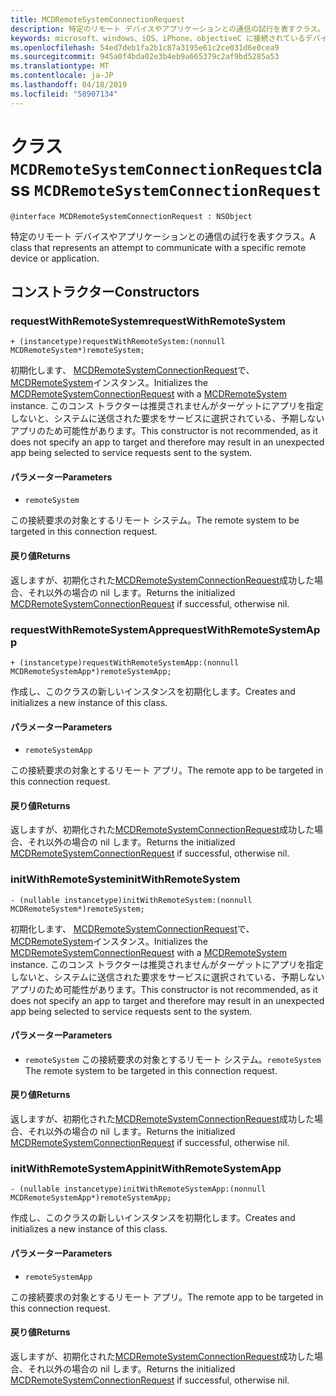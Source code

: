 ```yaml
---
title: MCDRemoteSystemConnectionRequest
description: 特定のリモート デバイスやアプリケーションとの通信の試行を表すクラス。
keywords: microsoft、windows、iOS、iPhone、objectiveC に接続されているデバイス、プロジェクトのローマ
ms.openlocfilehash: 54ed7deb1fa2b1c87a3195e61c2ce031d6e0cea9
ms.sourcegitcommit: 945a0f4bda02e3b4eb9a665379c2af9bd5285a53
ms.translationtype: MT
ms.contentlocale: ja-JP
ms.lasthandoff: 04/18/2019
ms.locfileid: "58907134"
---
```

# <a name="class-mcdremotesystemconnectionrequest"></a><span data-ttu-id="c30a9-104">クラス `MCDRemoteSystemConnectionRequest`</span><span class="sxs-lookup"><span data-stu-id="c30a9-104">class `MCDRemoteSystemConnectionRequest`</span></span> 

```
@interface MCDRemoteSystemConnectionRequest : NSObject
```  

<span data-ttu-id="c30a9-105">特定のリモート デバイスやアプリケーションとの通信の試行を表すクラス。</span><span class="sxs-lookup"><span data-stu-id="c30a9-105">A class that represents an attempt to communicate with a specific remote device or application.</span></span>

## <a name="constructors"></a><span data-ttu-id="c30a9-106">コンストラクター</span><span class="sxs-lookup"><span data-stu-id="c30a9-106">Constructors</span></span>

### <a name="requestwithremotesystem"></a><span data-ttu-id="c30a9-107">requestWithRemoteSystem</span><span class="sxs-lookup"><span data-stu-id="c30a9-107">requestWithRemoteSystem</span></span>
`+ (instancetype)requestWithRemoteSystem:(nonnull MCDRemoteSystem*)remoteSystem;`

<span data-ttu-id="c30a9-108">初期化します、 [MCDRemoteSystemConnectionRequest](MCDRemoteSystemConnectionRequest.md)で、 [MCDRemoteSystem](../remotesystems/MCDRemoteSystem.md)インスタンス。</span><span class="sxs-lookup"><span data-stu-id="c30a9-108">Initializes the [MCDRemoteSystemConnectionRequest](MCDRemoteSystemConnectionRequest.md) with a [MCDRemoteSystem](../remotesystems/MCDRemoteSystem.md) instance.</span></span> <span data-ttu-id="c30a9-109">このコンス トラクターは推奨されませんがターゲットにアプリを指定しないと、システムに送信された要求をサービスに選択されている、予期しないアプリのため可能性があります。</span><span class="sxs-lookup"><span data-stu-id="c30a9-109">This constructor is not recommended, as it does not specify an app to target and therefore may result in an unexpected app being selected to service requests sent to the system.</span></span>

#### <a name="parameters"></a><span data-ttu-id="c30a9-110">パラメーター</span><span class="sxs-lookup"><span data-stu-id="c30a9-110">Parameters</span></span>
* `remoteSystem` 

<span data-ttu-id="c30a9-111">この接続要求の対象とするリモート システム。</span><span class="sxs-lookup"><span data-stu-id="c30a9-111">The remote system to be targeted in this connection request.</span></span>

#### <a name="returns"></a><span data-ttu-id="c30a9-112">戻り値</span><span class="sxs-lookup"><span data-stu-id="c30a9-112">Returns</span></span>
<span data-ttu-id="c30a9-113">返しますが、初期化された[MCDRemoteSystemConnectionRequest](MCDRemoteSystemConnectionRequest.md)成功した場合、それ以外の場合の nil します。</span><span class="sxs-lookup"><span data-stu-id="c30a9-113">Returns the initialized [MCDRemoteSystemConnectionRequest](MCDRemoteSystemConnectionRequest.md) if successful, otherwise nil.</span></span>

### <a name="requestwithremotesystemapp"></a><span data-ttu-id="c30a9-114">requestWithRemoteSystemApp</span><span class="sxs-lookup"><span data-stu-id="c30a9-114">requestWithRemoteSystemApp</span></span>
`+ (instancetype)requestWithRemoteSystemApp:(nonnull MCDRemoteSystemApp*)remoteSystemApp;`

<span data-ttu-id="c30a9-115">作成し、このクラスの新しいインスタンスを初期化します。</span><span class="sxs-lookup"><span data-stu-id="c30a9-115">Creates and initializes a new instance of this class.</span></span>

#### <a name="parameters"></a><span data-ttu-id="c30a9-116">パラメーター</span><span class="sxs-lookup"><span data-stu-id="c30a9-116">Parameters</span></span>
* `remoteSystemApp` 

<span data-ttu-id="c30a9-117">この接続要求の対象とするリモート アプリ。</span><span class="sxs-lookup"><span data-stu-id="c30a9-117">The remote app to be targeted in this connection request.</span></span>

#### <a name="returns"></a><span data-ttu-id="c30a9-118">戻り値</span><span class="sxs-lookup"><span data-stu-id="c30a9-118">Returns</span></span>
<span data-ttu-id="c30a9-119">返しますが、初期化された[MCDRemoteSystemConnectionRequest](MCDRemoteSystemConnectionRequest.md)成功した場合、それ以外の場合の nil します。</span><span class="sxs-lookup"><span data-stu-id="c30a9-119">Returns the initialized [MCDRemoteSystemConnectionRequest](MCDRemoteSystemConnectionRequest.md) if successful, otherwise nil.</span></span>

### <a name="initwithremotesystem"></a><span data-ttu-id="c30a9-120">initWithRemoteSystem</span><span class="sxs-lookup"><span data-stu-id="c30a9-120">initWithRemoteSystem</span></span>
`- (nullable instancetype)initWithRemoteSystem:(nonnull MCDRemoteSystem*)remoteSystem;`

<span data-ttu-id="c30a9-121">初期化します、 [MCDRemoteSystemConnectionRequest](MCDRemoteSystemConnectionRequest.md)で、 [MCDRemoteSystem](../remotesystems/MCDRemoteSystem.md)インスタンス。</span><span class="sxs-lookup"><span data-stu-id="c30a9-121">Initializes the [MCDRemoteSystemConnectionRequest](MCDRemoteSystemConnectionRequest.md) with a [MCDRemoteSystem](../remotesystems/MCDRemoteSystem.md) instance.</span></span> <span data-ttu-id="c30a9-122">このコンス トラクターは推奨されませんがターゲットにアプリを指定しないと、システムに送信された要求をサービスに選択されている、予期しないアプリのため可能性があります。</span><span class="sxs-lookup"><span data-stu-id="c30a9-122">This constructor is not recommended, as it does not specify an app to target and therefore may result in an unexpected app being selected to service requests sent to the system.</span></span>

#### <a name="parameters"></a><span data-ttu-id="c30a9-123">パラメーター</span><span class="sxs-lookup"><span data-stu-id="c30a9-123">Parameters</span></span>
* <span data-ttu-id="c30a9-124">`remoteSystem` この接続要求の対象とするリモート システム。</span><span class="sxs-lookup"><span data-stu-id="c30a9-124">`remoteSystem` The remote system to be targeted in this connection request.</span></span>

#### <a name="returns"></a><span data-ttu-id="c30a9-125">戻り値</span><span class="sxs-lookup"><span data-stu-id="c30a9-125">Returns</span></span>
<span data-ttu-id="c30a9-126">返しますが、初期化された[MCDRemoteSystemConnectionRequest](MCDRemoteSystemConnectionRequest.md)成功した場合、それ以外の場合の nil します。</span><span class="sxs-lookup"><span data-stu-id="c30a9-126">Returns the initialized [MCDRemoteSystemConnectionRequest](MCDRemoteSystemConnectionRequest.md) if successful, otherwise nil.</span></span>

### <a name="initwithremotesystemapp"></a><span data-ttu-id="c30a9-127">initWithRemoteSystemApp</span><span class="sxs-lookup"><span data-stu-id="c30a9-127">initWithRemoteSystemApp</span></span>
`- (nullable instancetype)initWithRemoteSystemApp:(nonnull MCDRemoteSystemApp*)remoteSystemApp;`

<span data-ttu-id="c30a9-128">作成し、このクラスの新しいインスタンスを初期化します。</span><span class="sxs-lookup"><span data-stu-id="c30a9-128">Creates and initializes a new instance of this class.</span></span>

#### <a name="parameters"></a><span data-ttu-id="c30a9-129">パラメーター</span><span class="sxs-lookup"><span data-stu-id="c30a9-129">Parameters</span></span>
* `remoteSystemApp` 

<span data-ttu-id="c30a9-130">この接続要求の対象とするリモート アプリ。</span><span class="sxs-lookup"><span data-stu-id="c30a9-130">The remote app to be targeted in this connection request.</span></span>

#### <a name="returns"></a><span data-ttu-id="c30a9-131">戻り値</span><span class="sxs-lookup"><span data-stu-id="c30a9-131">Returns</span></span>
<span data-ttu-id="c30a9-132">返しますが、初期化された[MCDRemoteSystemConnectionRequest](MCDRemoteSystemConnectionRequest.md)成功した場合、それ以外の場合の nil します。</span><span class="sxs-lookup"><span data-stu-id="c30a9-132">Returns the initialized [MCDRemoteSystemConnectionRequest](MCDRemoteSystemConnectionRequest.md) if successful, otherwise nil.</span></span>